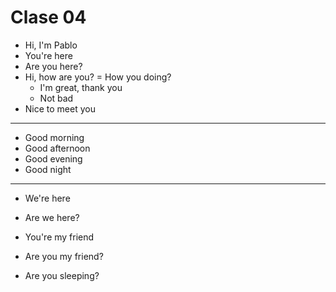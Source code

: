 # Clase 04

* Hi, I'm Pablo
* You're here
* Are you here?
* Hi, how are you? = How you doing?
  * I'm great, thank you
  * Not bad
* Nice to meet you

---

* Good morning
* Good afternoon
* Good evening
* Good night

---

* We're here
* Are we here?

* You're my friend
* Are you my friend?
* Are you sleeping?
